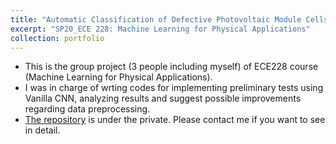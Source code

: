 ```yaml
---
title: "Automatic Classification of Defective Photovoltaic Module Cells in Electroluminescence Images"
excerpt: "SP20_ECE 228: Machine Learning for Physical Applications"
collection: portfolio
---
```


- This is the group project (3 people including myself) of ECE228 course (Machine Learning for Physical Applications).
- I was in charge of wrting codes for implementing preliminary tests using Vanilla CNN, analyzing results and suggest possible improvements regarding data preprocessing.
- [The repository](https://github.com/haenara-shin/ECE228_Project.git) is under the private. Please contact me if you want to see in detail. 
